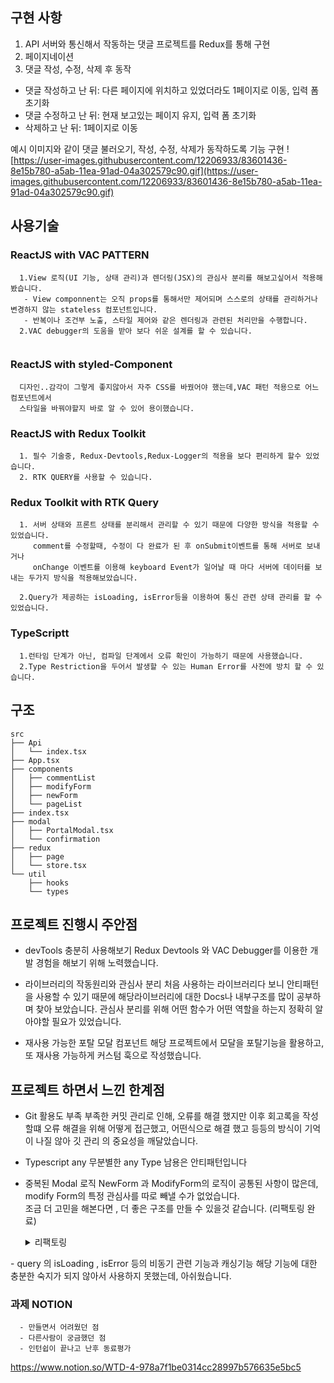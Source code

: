 ## 구현 사항 
  1. API 서버와 통신해서 작동하는 댓글 프로젝트를 Redux를 통해 구현
  2. 페이지네이션
  3. 댓글 작성, 수정, 삭제 후 동작
   - 댓글 작성하고 난 뒤: 다른 페이지에 위치하고 있었더라도 1페이지로 이동, 입력 폼 초기화
   - 댓글 수정하고 난 뒤: 현재 보고있는 페이지 유지, 입력 폼 초기화
   - 삭제하고 난 뒤: 1페이지로 이동

  예시 이미지와 같이 댓글 불러오기, 작성, 수정, 삭제가 동작하도록 기능 구현
     ![https://user-images.githubusercontent.com/12206933/83601436-8e15b780-a5ab-11ea-91ad-04a302579c90.gif](https://user-images.githubusercontent.com/12206933/83601436-8e15b780-a5ab-11ea-91ad-04a302579c90.gif)
     

## 사용기술

### ReactJS with VAC PATTERN

  
```
  1.View 로직(UI 기능, 상태 관리)과 렌더링(JSX)의 관심사 분리를 해보고싶어서 적용해봤습니다.
   - View componnent는 오직 props를 통해서만 제어되며 스스로의 상태를 관리하거나 변경하지 않는 stateless 컴포넌트입니다.
   - 반복이나 조건부 노출, 스타일 제어와 같은 렌더링과 관련된 처리만을 수행합니다. 
  2.VAC debugger의 도움을 받아 보다 쉬운 설계를 할 수 있습니다.
  
```

### ReactJS with styled-Component


```
  디자인..감각이 그렇게 좋지않아서 자주 CSS를 바꿨어야 했는데,VAC 패턴 적용으로 어느 컴포넌트에서
  스타일을 바꿔야할지 바로 알 수 있어 용이했습니다.
```

### ReactJS with Redux Toolkit
  
```
  1. 필수 기술중, Redux-Devtools,Redux-Logger의 적용을 보다 편리하게 할수 있었습니다.
  2. RTK QUERY를 사용할 수 있습니다.
```

### Redux Toolkit with RTK Query

```
  1. 서버 상태와 프론트 상태를 분리해서 관리할 수 있기 때문에 다양한 방식을 적용할 수 있었습니다.
     comment를 수정할때, 수정이 다 완료가 된 후 onSubmit이벤트를 통해 서버로 보내거나
     onChange 이벤트를 이용해 keyboard Event가 일어날 때 마다 서버에 데이터를 보내는 두가지 방식을 적용해보았습니다.
      
  2.Query가 제공하는 isLoading, isError등을 이용하여 통신 관련 상태 관리를 할 수 있었습니다.
```

### TypeScriptt

```
  1.런타임 단계가 아닌, 컴파일 단계에서 오류 확인이 가능하기 때문에 사용했습니다.
  2.Type Restriction을 두어서 발생할 수 있는 Human Error를 사전에 방치 할 수 있습니다.
```
  
## 구조
```
src
├── Api
│   └── index.tsx
├── App.tsx
├── components
│   ├── commentList
│   ├── modifyForm
│   ├── newForm
│   └── pageList
├── index.tsx
├── modal
│   ├── PortalModal.tsx
│   └── confirmation
├── redux
│   ├── page
│   └── store.tsx
└── util
    ├── hooks
    └── types
```

  ## 프로젝트 진행시 주안점
  - devTools 충분히 사용해보기
    Redux Devtools 와 VAC Debugger를 이용한 개발 경험을 해보기 위해 노력했습니다.
  
  - 라이브러리의 작동원리와 관심사 분리
    처음 사용하는 라이브러리다 보니 안티패턴을 사용할 수 있기 때문에 해당라이브러리에 대한 Docs나 내부구조를 많이 공부하며
    찾아 보았습니다. 관심사 분리를 위해 어떤 함수가 어떤 역할을 하는지 정확히 알아야할 필요가 있었습니다.
    
  - 재사용 가능한 포탈 모달 컴포넌트 
    해당 프로젝트에서 모달을 포탈기능을 활용하고, 또 재사용 가능하게 커스텀 훅으로 작성했습니다.
    
  
  ## 프로젝트 하면서 느낀 한계점
   - Git 활용도 부족
     부족한 커밋 관리로 인해, 오류를 해결 했지만 이후 회고록을 작성할떄
     오류 해결을 위해 어떻게 접근했고, 어떤식으로 해결 했고 등등의 방식이 기억이 나질 않아 깃 관리
     의 중요성을 깨달았습니다.
   
   - Typescript any 
      무분별한 any Type 남용은 안티패턴입니다
      
   - 중복된 Modal 로직
     NewForm 과 ModifyForm의 로직이 공통된 사항이 많은데, modify Form의 특정 관심사를 따로 빼낼 수가 없었습니다.  
     조금 더 고민을 해본다면 , 더 좋은 구조를 만들 수 있을것 같습니다. (리팩토링 완료)
    <details>
    <summary>리팩토링</summary>
    https://github.com/LLSJYY/Wtd-Pre-Onboarding_4weeks/pull/2#issue-1572174304

</details>
   - query 의 isLoading , isError 등의 비동기 관련 기능과 캐싱기능
     해당 기능에 대한 충분한 숙지가 되지 않아서 사용하지 못했는데, 아쉬웠습니다.
     
     
   ### 과제 NOTION
      - 만들면서 어려웠던 점
      - 다른사람이 궁금했던 점
      - 인턴쉽이 끝나고 난후 동료평가 
      
   https://www.notion.so/WTD-4-978a7f1be0314cc28997b576635e5bc5
